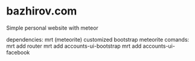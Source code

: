 bazhirov.com
============

Simple personal website with meteor

dependencies: 
	      mrt (meteorite)
	      customized bootstrap
meteorite comands:
	mrt add router
	mrt add accounts-ui-bootstrap
	mrt add accounts-ui-facebook
